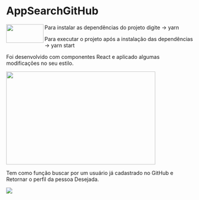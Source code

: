 # AppSearchGitHub

<img align="left" width="100" height="50" src="https://img.shields.io/badge/React-20232A?style=for-the-badge&logo=react&logoColor=61DAFB">

Para instalar as dependências do projeto digite -> yarn

Para executar o projeto após a instalação das dependências -> yarn start 



Foi desenvolvido com componentes React e aplicado algumas modificações no seu estilo.

<img align="center" width="400" height="250" src="https://www.luiztools.com.br/wp-content/uploads/2020/06/reactJS.png">



Tem como função buscar por um usuário já cadastrado no GitHub e Retornar o perfil da pessoa Desejada.

<a href="https://files.fm/u/ajft8hjs2#/view/Captura%20de%20tela%202021-11-24%20223820.png"><img src="https://files.fm/thumb_show.php?i=h3nnevysh"></a>

